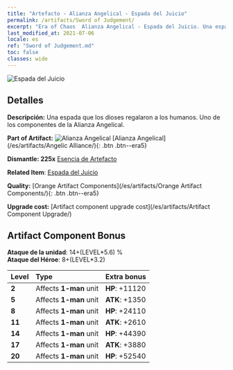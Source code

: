 ```yaml
---
title: "Artefacto - Alianza Angelical - Espada del Juicio"
permalink: /artifacts/Sword of Judgement/
excerpt: "Era of Chaos  Alianza Angelical - Espada del Juicio. Una espada que los dioses regalaron a los humanos. Uno de los componentes de la Alianza Angelical."
last_modified_at: 2021-07-06
locale: es
ref: "Sword of Judgement.md"
toc: false
classes: wide
---
```


 ![Espada del Juicio](/images/t/artifact_40411.png)



## Detalles

 **Descripción:** Una espada que los dioses regalaron a los humanos. Uno de los componentes de la Alianza Angelical.

 **Part of Artifact:** ![Alianza Angelical](/images/t/icon_artifact_41.png) [Alianza Angelical](/es/artifacts/Angelic Alliance/){: .btn .btn--era5}

 **Dismantle: 225x** [Esencia de Artefacto](/ItemsES/con_905/)

 **Related Item**: [Espada del Juicio](/ItemsES/art_150/)

 **Quality:** [Orange Artifact Components](/es/artifacts/Orange Artifact Components/){: .btn .btn--era5}

 **Upgrade cost:** [Artifact component upgrade cost](/es/artifacts/Artifact Component Upgrade/)

## Artifact Component Bonus

  **Ataque de la unidad**: 14+(LEVEL\*5.6) %<br/>**Ataque del Héroe**: 8+(LEVEL\*3.2)

  |  Level  | Type |    Extra bonus  | 
  |:--------|:-----|:----------------| 
  | **2** | Affects **1-man** unit | **HP**: +11120 | 
  | **5** | Affects **1-man** unit | **ATK**: +1350 | 
  | **8** | Affects **1-man** unit | **HP**: +24110 | 
  | **11** | Affects **1-man** unit | **ATK**: +2610 | 
  | **14** | Affects **1-man** unit | **HP**: +44390 | 
  | **17** | Affects **1-man** unit | **ATK**: +3880 | 
  | **20** | Affects **1-man** unit | **HP**: +52540 | 
